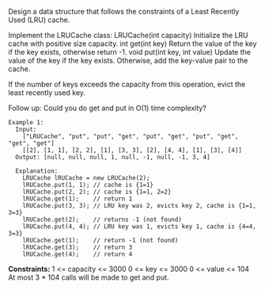 Design a data structure that follows the constraints of a Least Recently Used (LRU) cache.

Implement the LRUCache class:
  LRUCache(int capacity) Initialize the LRU cache with positive size capacity.
  int get(int key) Return the value of the key if the key exists, otherwise return -1.
  void put(int key, int value) Update the value of the key if the key exists. Otherwise, add the key-value pair to the cache. 

If the number of keys exceeds the capacity from this operation, evict the least recently used key.

Follow up: Could you do get and put in O(1) time complexity?

 
```
Example 1:
  Input:
    ["LRUCache", "put", "put", "get", "put", "get", "put", "get", "get", "get"]
    [[2], [1, 1], [2, 2], [1], [3, 3], [2], [4, 4], [1], [3], [4]]
  Output: [null, null, null, 1, null, -1, null, -1, 3, 4]

  Explanation:
    LRUCache lRUCache = new LRUCache(2);
    lRUCache.put(1, 1); // cache is {1=1}
    lRUCache.put(2, 2); // cache is {1=1, 2=2}
    lRUCache.get(1);    // return 1
    lRUCache.put(3, 3); // LRU key was 2, evicts key 2, cache is {1=1, 3=3}
    lRUCache.get(2);    // returns -1 (not found)
    lRUCache.put(4, 4); // LRU key was 1, evicts key 1, cache is {4=4, 3=3}
    lRUCache.get(1);    // return -1 (not found)
    lRUCache.get(3);    // return 3
    lRUCache.get(4);    // return 4
```  

**Constraints:**
  1 <= capacity <= 3000
  0 <= key <= 3000
  0 <= value <= 104
  At most 3 * 104 calls will be made to get and put.